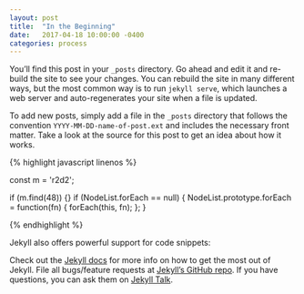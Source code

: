 ```yaml
---
layout: post
title:  "In the Beginning"
date:   2017-04-18 10:00:00 -0400
categories: process
---
```

You’ll find this post in your `_posts` directory. Go ahead and edit it and re-build the site to see your changes. You can rebuild the site in many different ways, but the most common way is to run `jekyll serve`,<!--more--> which launches a web server and auto-regenerates your site when a file is updated.

To add new posts, simply add a file in the `_posts` directory that follows the convention `YYYY-MM-DD-name-of-post.ext` and includes the necessary front matter. Take a look at the source for this post to get an idea about how it works.

{% highlight javascript linenos %}

const m = 'r2d2';

if (m.find(48)) {}
if (NodeList.forEach == null) {
    NodeList.prototype.forEach = function(fn) {
        forEach(this, fn);
    };
}

{% endhighlight %}

Jekyll also offers powerful support for code snippets:

Check out the [Jekyll docs][jekyll-docs] for more info on how to get the most out of Jekyll. File all bugs/feature requests at [Jekyll’s GitHub repo][jekyll-gh]. If you have questions, you can ask them on [Jekyll Talk][jekyll-talk].

[jekyll-docs]: http://jekyllrb.com/docs/home
[jekyll-gh]:   https://github.com/jekyll/jekyll
[jekyll-talk]: https://talk.jekyllrb.com/
